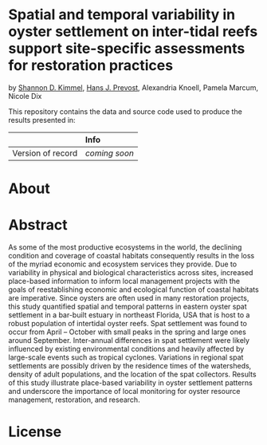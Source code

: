 # Spatial and temporal variability in oyster settlement on inter-tidal reefs support site-specific assessments for restoration practices

by [Shannon D. Kimmel](https://github.com/skdunnigan), [Hans J. Prevost](https://github.com/hprev30), Alexandria Knoell, Pamela Marcum, Nicole Dix

This repository contains the data and source code used to produce the results presented in:

|                   | Info          |
|------------------:|:--------------|
| Version of record | *coming soon* |

# About

# Abstract

As some of the most productive ecosystems in the world, the declining condition and coverage of coastal habitats consequently results in the loss of the myriad economic and ecosystem services they provide. Due to variability in physical and biological characteristics across sites, increased place-based information to inform local management projects with the goals of reestablishing economic and ecological function of coastal habitats are imperative. Since oysters are often used in many restoration projects, this study quantified spatial and temporal patterns in eastern oyster spat settlement in a bar-built estuary in northeast Florida, USA that is host to a robust population of intertidal oyster reefs. Spat settlement was found to occur from April – October with small peaks in the spring and large ones around September. Inter-annual differences in spat settlement were likely influenced by existing environmental conditions and heavily affected by large-scale events such as tropical cyclones. Variations in regional spat settlements are possibly driven by the residence times of the watersheds, density of adult populations, and the location of the spat collectors. Results of this study illustrate place-based variability in oyster settlement patterns and underscore the importance of local monitoring for oyster resource management, restoration, and research.

# License
